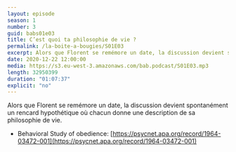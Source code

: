 ```yaml
---
layout: episode
season: 1
number: 3
guid: babs01e03
title: C’est quoi ta philosophie de vie ?
permalink: /la-boite-a-bougies/S01E03
excerpt: Alors que Florent se remémore un date, la discussion devient spontanément un rencard hypothétique où chacun donne une description de sa philosophie de vie.
date: 2020-12-22 12:00:00
media: https://s3.eu-west-3.amazonaws.com/bab.podcast/S01E03.mp3
length: 32950399
duration: "01:07:37"
explicit: "no"
---
```


Alors que Florent se remémore un date, la discussion devient spontanément un rencard hypothétique où chacun donne une description de sa philosophie de vie.

- Behavioral Study of obedience: [https://psycnet.apa.org/record/1964-03472-001](https://psycnet.apa.org/record/1964-03472-001)